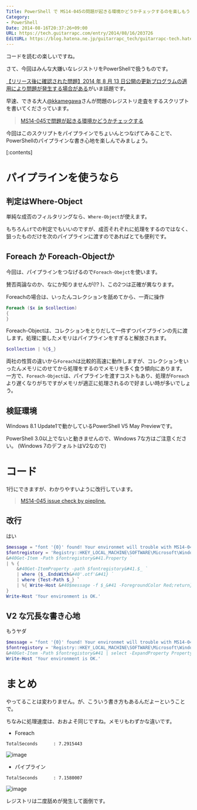 ```yaml
---
Title: PowerShell で MS14-045の問題が起きる環境かどうかチェックするのを楽しもう
Category:
- PowerShell
Date: 2014-08-16T20:37:26+09:00
URL: https://tech.guitarrapc.com/entry/2014/08/16/203726
EditURL: https://blog.hatena.ne.jp/guitarrapc_tech/guitarrapc-tech.hatenablog.com/atom/entry/12921228815730372054
---
```


コードを読むの楽しいですね。

さて、今回はみんな大嫌いなレジストリをPowerShellで扱うものです。

<!--textlint-disable -->

[【リリース後に確認された問題】2014 年 8 月 13 日公開の更新プログラムの適用により問題が発生する場合がある](https://blogs.technet.com/b/jpsecurity/archive/2014/08/16/2982791-knownissue3.aspx)がいま話題です。

<!--textlint-enable -->

早速、できる大人[@kkamegawa](https://twitter.com/kkamegawa)さんが問題のレジストリ走査をするスクリプトを書いてくださっています。

> [MS14-045で問題が起きる環境かどうかチェックする](https://kkamegawa.hatenablog.jp/entry/2014/08/16/193753)

今回はこのスクリプトをパイプラインでちょいんとつなげてみることで、PowerShellのパイプラインな書き心地を楽しんでみましょう。

[:contents]

# パイプラインを使うなら

## 判定はWhere-Object

単純な成否のフィルタリングなら、`Where-Object`が使えます。

もちろん`if`での判定でもいいのですが、成否それぞれに処理をするのではなく、狙ったものだけを次のパイプラインに渡すのであればとても便利です。


## Foreach か Foreach-Objectか

今回は、パイプラインをつなげるので`Foreach-Obejct`を使います。

賛否両論なのか、なにか知りませんが(!? )、この2つは正確が異なります。

Foreachの場合は、いったんコレクションを舐めてから、一斉に操作

```ps1
Foreach ($x in $collection)
{
}
```

Foreach-Objectは、コレクションをとりだして一件ずつパイプラインの先に渡します。処理に要したメモリはパイプラインをすぎると解放されます。

```ps1
$collection | %{$_}
```

両社の性質の違いから`Foreach`は比較的高速に動作しますが、コレクションをいったんメモリにのせてから処理をするのでメモリを多く食う傾向にあります。
一方で、`Foreach-Object`は、パイプラインを渡すコストもあり、処理が`Foreach`より遅くなりがちですがメモリが適正に処理されるので好ましい時が多いでしょう。


## 検証環境

Windows 8.1 Update1で動かしているPowerShell V5 May Previewです。

PowerShell 3.0以上でないと動きませんので、Windows 7な方はご注意ください。 (Windows 7のデフォルトはV2なので)

# コード

1行にできますが、わかりやすいように改行しています。

> [MS14-045 issue check by piepline.](https://gist.github.com/e7285c3c66e723e6d8cb)

## 改行

はい

```ps1
$message = "font '{0}' found! Your environmet will trouble with MS14-045. See https://support.microsoft.com/kb/2982791"
$fontregistory = 'Registry::HKEY_LOCAL_MACHINE\SOFTWARE\Microsoft\Windows NT\CurrentVersion\Fonts\'
&#40Get-Item -Path $fontregistory&#41.Property `
| % {
    &#40Get-ItemProperty -path $fontregistory&#41.$_ `
    | where {$_.EndsWith&#40'.otf'&#41} `
    | where {Test-Path $_} `
    | %{ Write-Host &#40$message -f $_&#41 -ForegroundColor Red;return}
}
Write-Host 'Your environment is OK.'
```

## V2 な冗長な書き心地

もうヤダ

```ps1
$message = "font '{0}' found! Your environmet will trouble with MS14-045. See https://support.microsoft.com/kb/2982791"
$fontregistory = 'Registry::HKEY_LOCAL_MACHINE\SOFTWARE\Microsoft\Windows NT\CurrentVersion\Fonts\'
&#40Get-Item -Path $fontregistory&#41 | select -ExpandProperty Property | % {$x=$_; Get-ItemProperty -path $fontregistory | select -ExpandProperty $x | where {$_.EndsWith&#40'.otf'&#41} | where {Test-Path $_} | %{ Write-Host &#40$message -f $_&#41 -ForegroundColor Red;return}}
Write-Host 'Your environment is OK.'
```


# まとめ

やってることは変わりません。が、こういう書き方もあるんだよーということで。

ちなみに処理速度は、おおよそ同じですね。メモリもわずかな違いです。


- Foreach

```
TotalSeconds      : 7.2915443
```
![image](https://cdn-ak.f.st-hatena.com/images/fotolife/g/guitarrapc_tech/20140816/20140816203436.png)


- パイプライン

```
TotalSeconds      : 7.1580007
```
![image](https://cdn-ak.f.st-hatena.com/images/fotolife/g/guitarrapc_tech/20140816/20140816203607.png)


レジストリは二度舐めが発生して面倒です。
